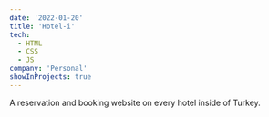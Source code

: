 ```yaml
---
date: '2022-01-20'
title: 'Hotel-i'
tech:
  - HTML
  - CSS
  - JS
company: 'Personal'
showInProjects: true
---
```

A reservation and booking website on every hotel inside of Turkey.
